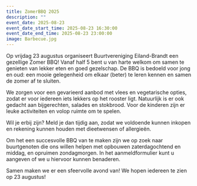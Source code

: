 ```yaml
---
title: ZomerBBQ 2025
description: ""
event_date: 2025-08-23
event_date_start_time: 2025-08-23 16:30:00
event_date_end_time: 2025-08-23 23:00:00
image: Barbecue.jpg
---
```


Op vrijdag 23 augustus organiseert Buurtvereniging Eiland-Brandt een gezellige Zomer BBQ! Vanaf half 5 bent u van harte welkom om samen te genieten van lekker eten en goed gezelschap. De BBQ is bedoeld voor jong en oud: een mooie gelegenheid om elkaar (beter) te leren kennen en samen de zomer af te sluiten.

We zorgen voor een gevarieerd aanbod met vlees en vegetarische opties, zodat er voor iedereen iets lekkers op het rooster ligt. Natuurlijk is er ook gedacht aan bijgerechten, salades en stokbrood. Voor de kinderen zijn er leuke activiteiten en volop ruimte om te spelen.

Wil je erbij zijn? Meld je dan tijdig aan, zodat we voldoende kunnen inkopen en rekening kunnen houden met dieetwensen of allergieën.

Om het een succesvolle BBQ van te maken zijn we op zoek naar buurtgenoten die ons willen helpen met opbouwen zaterdagochtend en middag, en opruimen zondagmorgen. In het aanmeldformulier kunt u aangeven of we u hiervoor kunnen benaderen.

Samen maken we er een sfeervolle avond van! We hopen iedereen te zien op 23 augustus!
